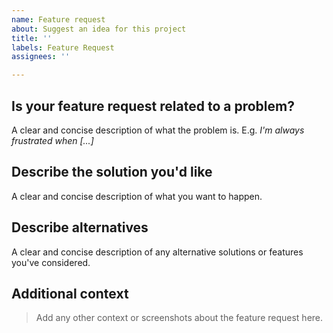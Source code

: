 ```yaml
---
name: Feature request
about: Suggest an idea for this project
title: ''
labels: Feature Request
assignees: ''

---
```


## Is your feature request related to a problem?

A clear and concise description of what the problem is. E.g. _I'm always frustrated when [...]_



## Describe the solution you'd like

A clear and concise description of what you want to happen.



## Describe alternatives

A clear and concise description of any alternative solutions or features you've considered.



## Additional context

> Add any other context or screenshots about the feature request here.
